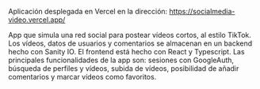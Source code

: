 Aplicación desplegada en Vercel en la dirección: https://socialmedia-video.vercel.app/

App que simula una red social para postear vídeos cortos, al estilo TikTok. Los vídeos, datos de usuarios y comentarios se almacenan en un backend hecho con Sanity IO. El frontend está hecho con React y Typescript. Las principales funcionalidades de la app son: sesiones con GoogleAuth, búsqueda de perfiles y vídeos, subida de vídeos, posibilidad de añadir comentarios y marcar vídeos como favoritos.
